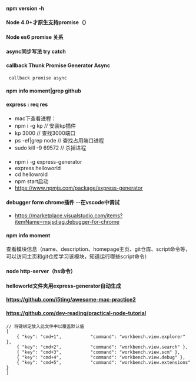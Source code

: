 #### npm version -h
####  Node 4.0+才原生支持promise（）
####  Node es6 promise 关系
#### async同步写法  try catch
#### callback Thunk Promise Generator Async  
     callback promise async
#### npm info moment|grep github
####  express : req res
####  
- mac下查看进程：
- npm i -g kp  // 安装kp插件
- kp 3000       // 查找3000端口
- ps -ef|grep node   // 查找占用端口进程
- sudo kill -9 69572   // 杀掉进程
#### 
- npm i -g express-generator
- express helloworld
- cd hellowrold
-  npm start启动
- https://www.npmjs.com/package/express-generator

####   debugger form chrome插件  --在vscode中调试
- https://marketplace.visualstudio.com/items?itemName=msjsdiag.debugger-for-chrome

####  npm info moment      
查看模块信息（name、description、homepage主页、git仓库、script命令等，可以访问主页和git仓库学习该模块，知道运行哪些script命令）
#### node http-server（hs命令）
####  helloworld文件夹用express-generator自动生成
#### https://github.com/i5ting/awesome-mac-practice2
####  https://github.com/dev-reading/practical-node-tutorial
```JS
// 将键绑定放入此文件中以覆盖默认值    
[ 
    { "key": "cmd+1",           "command": "workbench.view.explorer" },
    { "key": "cmd+2",           "command": "workbench.view.search" },
    { "key": "cmd+3",           "command": "workbench.view.scm" },
    { "key": "cmd+4",           "command": "workbench.view.debug" },
    { "key": "cmd+5",           "command": "workbench.view.extensions" }
]
```